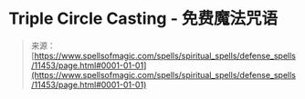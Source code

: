 <!--yml

category: 未分类

date: 2024-06-12 18:48:39

-->

# Triple Circle Casting - 免费魔法咒语

> 来源：[https://www.spellsofmagic.com/spells/spiritual_spells/defense_spells/11453/page.html#0001-01-01](https://www.spellsofmagic.com/spells/spiritual_spells/defense_spells/11453/page.html#0001-01-01)
